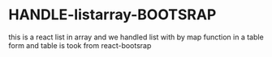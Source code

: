 # HANDLE-listarray-BOOTSRAP
this is a react list in array and we handled list with by map function in a table form and table is took from react-bootsrap
